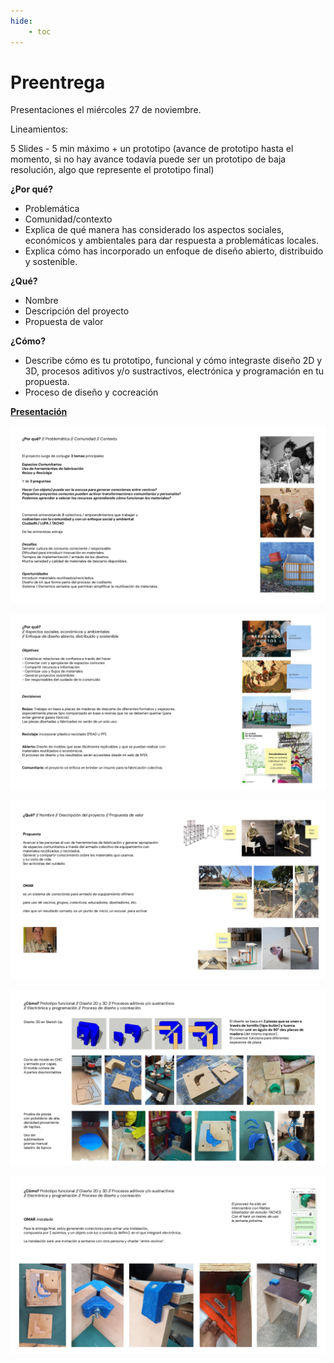 ```yaml
---
hide:
    - toc
---
```


# Preentrega 

Presentaciones el miércoles 27 de noviembre.

Lineamientos:

5 Slides - 5 min máximo + un prototipo (avance de prototipo hasta el momento, si no hay avance todavía puede ser un prototipo de baja resolución, algo que represente el prototipo final)

**¿Por qué?**

- Problemática
- Comunidad/contexto
- Explica de qué manera has considerado los aspectos sociales, económicos y ambientales para dar respuesta a problemáticas locales.
- Explica cómo has incorporado un enfoque de diseño abierto, distribuido y sostenible.

**¿Qué?**

- Nombre
- Descripción del proyecto
- Propuesta de valor

**¿Cómo?**

- Describe cómo es tu prototipo, funcional y cómo integraste diseño 2D y 3D, procesos aditivos y/o sustractivos, electrónica y programación en tu propuesta.
- Proceso de diseño y cocreación



**[Presentación](https://docs.google.com/presentation/d/1a736h0QH2O5K0M-QN5dt9mUO8XE_7ft97YC734lW-QA/edit?usp=sharing)**


![](../images/pre/page1.jpg)

![](../images/pre/page2.jpg)

![](../images/pre/page3.jpg)

![](../images/pre/page4.jpg)

![](../images/pre/page5.jpg)